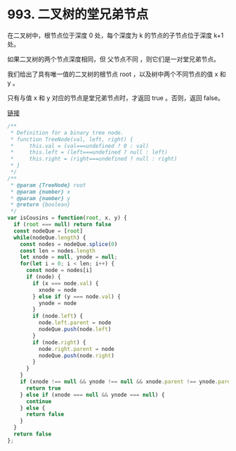 # 993. 二叉树的堂兄弟节点

在二叉树中，根节点位于深度 0 处，每个深度为 k 的节点的子节点位于深度 k+1 处。

如果二叉树的两个节点深度相同，但 父节点不同 ，则它们是一对堂兄弟节点。

我们给出了具有唯一值的二叉树的根节点 root ，以及树中两个不同节点的值 x 和 y 。

只有与值 x 和 y 对应的节点是堂兄弟节点时，才返回 true 。否则，返回 false。

[链接](https://leetcode-cn.com/problems/cousins-in-binary-tree)

```ts
/**
 * Definition for a binary tree node.
 * function TreeNode(val, left, right) {
 *     this.val = (val===undefined ? 0 : val)
 *     this.left = (left===undefined ? null : left)
 *     this.right = (right===undefined ? null : right)
 * }
 */
/**
 * @param {TreeNode} root
 * @param {number} x
 * @param {number} y
 * @return {boolean}
 */
var isCousins = function(root, x, y) {
  if (root === null) return false
  const nodeQue = [root]
  while(nodeQue.length) {
    const nodes = nodeQue.splice(0)
    const len = nodes.length
    let xnode = null, ynode = null;
    for(let i = 0; i < len; i++) {
      const node = nodes[i]
      if (node) {
        if (x === node.val) {
          xnode = node
        } else if (y === node.val) {
          ynode = node
        }
        if (node.left) {
          node.left.parent = node
          nodeQue.push(node.left)
        }
        if (node.right) {
          node.right.parent = node
          nodeQue.push(node.right)
        }
      }
    }
    if (xnode !== null && ynode !== null && xnode.parent !== ynode.parent) {
      return true
    } else if (xnode === null && ynode === null) {
      continue
    } else {
      return false
    }
  }
  return false
};
```
